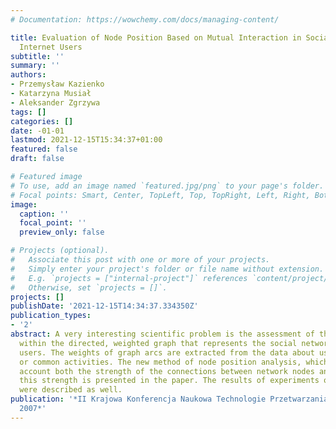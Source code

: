 ```yaml
---
# Documentation: https://wowchemy.com/docs/managing-content/

title: Evaluation of Node Position Based on Mutual Interaction in Social Network of
  Internet Users
subtitle: ''
summary: ''
authors:
- Przemysław Kazienko
- Katarzyna Musiał
- Aleksander Zgrzywa
tags: []
categories: []
date: -01-01
lastmod: 2021-12-15T15:34:37+01:00
featured: false
draft: false

# Featured image
# To use, add an image named `featured.jpg/png` to your page's folder.
# Focal points: Smart, Center, TopLeft, Top, TopRight, Left, Right, BottomLeft, Bottom, BottomRight.
image:
  caption: ''
  focal_point: ''
  preview_only: false

# Projects (optional).
#   Associate this post with one or more of your projects.
#   Simply enter your project's folder or file name without extension.
#   E.g. `projects = ["internal-project"]` references `content/project/deep-learning/index.md`.
#   Otherwise, set `projects = []`.
projects: []
publishDate: '2021-12-15T14:34:37.334350Z'
publication_types:
- '2'
abstract: A very interesting scientific problem is the assessment of the node position
  within the directed, weighted graph that represents the social network of Internet
  users. The weights of graph arcs are extracted from the data about user mutual communication
  or common activities. The new method of node position analysis, which takes into
  account both the strength of the connections between network nodes and dynamic of
  this strength is presented in the paper. The results of experiments on email dataset
  were described as well.
publication: '*II Krajowa Konferencja Naukowa Technologie Przetwarzania Danych, TPD
  2007*'
---
```

